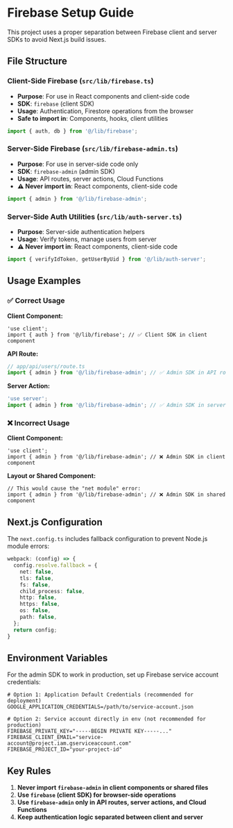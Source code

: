 # Firebase Setup Guide

This project uses a proper separation between Firebase client and server SDKs to avoid Next.js build issues.

## File Structure

### Client-Side Firebase (`src/lib/firebase.ts`)
- **Purpose**: For use in React components and client-side code
- **SDK**: `firebase` (client SDK)
- **Usage**: Authentication, Firestore operations from the browser
- **Safe to import in**: Components, hooks, client utilities

```ts
import { auth, db } from '@/lib/firebase';
```

### Server-Side Firebase (`src/lib/firebase-admin.ts`)
- **Purpose**: For use in server-side code only
- **SDK**: `firebase-admin` (admin SDK)  
- **Usage**: API routes, server actions, Cloud Functions
- **⚠️ Never import in**: React components, client-side code

```ts
import { admin } from '@/lib/firebase-admin';
```

### Server-Side Auth Utilities (`src/lib/auth-server.ts`)
- **Purpose**: Server-side authentication helpers
- **Usage**: Verify tokens, manage users from server
- **⚠️ Never import in**: React components, client-side code

```ts
import { verifyIdToken, getUserByUid } from '@/lib/auth-server';
```

## Usage Examples

### ✅ Correct Usage

**Client Component:**
```tsx
'use client';
import { auth } from '@/lib/firebase'; // ✅ Client SDK in client component
```

**API Route:**
```ts
// app/api/users/route.ts
import { admin } from '@/lib/firebase-admin'; // ✅ Admin SDK in API route
```

**Server Action:**
```ts
'use server';
import { admin } from '@/lib/firebase-admin'; // ✅ Admin SDK in server action
```

### ❌ Incorrect Usage

**Client Component:**
```tsx
'use client';
import { admin } from '@/lib/firebase-admin'; // ❌ Admin SDK in client component
```

**Layout or Shared Component:**
```tsx
// This would cause the "net module" error:
import { admin } from '@/lib/firebase-admin'; // ❌ Admin SDK in shared component
```

## Next.js Configuration

The `next.config.ts` includes fallback configuration to prevent Node.js module errors:

```ts
webpack: (config) => {
  config.resolve.fallback = {
    net: false,
    tls: false, 
    fs: false,
    child_process: false,
    http: false,
    https: false,
    os: false,
    path: false,
  };
  return config;
}
```

## Environment Variables

For the admin SDK to work in production, set up Firebase service account credentials:

```env
# Option 1: Application Default Credentials (recommended for deployment)
GOOGLE_APPLICATION_CREDENTIALS=/path/to/service-account.json

# Option 2: Service account directly in env (not recommended for production)
FIREBASE_PRIVATE_KEY="-----BEGIN PRIVATE KEY-----..."
FIREBASE_CLIENT_EMAIL="service-account@project.iam.gserviceaccount.com"
FIREBASE_PROJECT_ID="your-project-id"
```

## Key Rules

1. **Never import `firebase-admin` in client components or shared files**
2. **Use `firebase` (client SDK) for browser-side operations**
3. **Use `firebase-admin` only in API routes, server actions, and Cloud Functions**
4. **Keep authentication logic separated between client and server**
